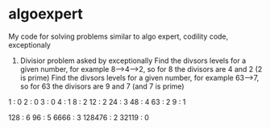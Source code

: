 # algoexpert
My code for solving problems similar to algo expert, codility code, exceptionaly
1) Divisior problem asked by exceptionally
Find the divsors levels for a given number, for example 8-->4-->2, so for 8 the divisors are 4 and 2 (2 is prime)
Find the divsors levels for a given number, for example 63-->7, so for 63 the divisors are 9 and 7 (and 7 is prime)

1 : 0
2 : 0
3 : 0
4 : 1
8 : 2
12 : 2
24 : 3
48 : 4
63 : 2
9 : 1

128 : 6
96 : 5
6666 : 3
128476 : 2
32119 : 0
